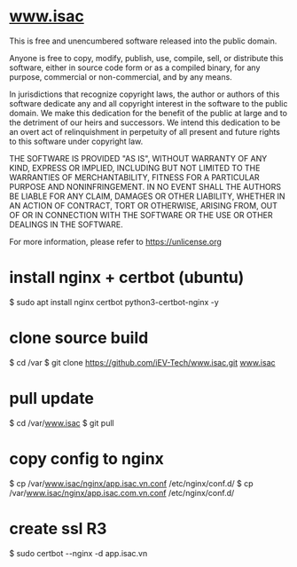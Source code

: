 # www.isac
This is free and unencumbered software released into the public domain.

Anyone is free to copy, modify, publish, use, compile, sell, or
distribute this software, either in source code form or as a compiled
binary, for any purpose, commercial or non-commercial, and by any
means.

In jurisdictions that recognize copyright laws, the author or authors
of this software dedicate any and all copyright interest in the
software to the public domain. We make this dedication for the benefit
of the public at large and to the detriment of our heirs and
successors. We intend this dedication to be an overt act of
relinquishment in perpetuity of all present and future rights to this
software under copyright law.

THE SOFTWARE IS PROVIDED "AS IS", WITHOUT WARRANTY OF ANY KIND,
EXPRESS OR IMPLIED, INCLUDING BUT NOT LIMITED TO THE WARRANTIES OF
MERCHANTABILITY, FITNESS FOR A PARTICULAR PURPOSE AND NONINFRINGEMENT.
IN NO EVENT SHALL THE AUTHORS BE LIABLE FOR ANY CLAIM, DAMAGES OR
OTHER LIABILITY, WHETHER IN AN ACTION OF CONTRACT, TORT OR OTHERWISE,
ARISING FROM, OUT OF OR IN CONNECTION WITH THE SOFTWARE OR THE USE OR
OTHER DEALINGS IN THE SOFTWARE.

For more information, please refer to <https://unlicense.org>

# install nginx + certbot (ubuntu)
$ sudo apt install nginx certbot python3-certbot-nginx -y

# clone source build
$ cd /var
$ git clone https://github.com/iEV-Tech/www.isac.git www.isac

# pull update
$ cd /var/www.isac
$ git pull

# copy config to nginx
$ cp /var/www.isac/nginx/app.isac.vn.conf /etc/nginx/conf.d/
$ cp /var/www.isac/nginx/app.isac.com.vn.conf /etc/nginx/conf.d/

# create ssl R3
$ sudo certbot --nginx -d app.isac.vn
